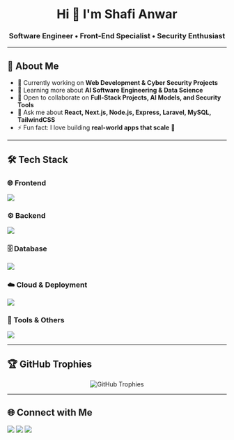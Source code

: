 <h1 align="center">Hi 👋 I'm Shafi Anwar</h1>
<h3 align="center">Software Engineer • Front-End Specialist • Security Enthusiast</h3>

---

## 🚀 About Me  
- 🔭 Currently working on **Web Development & Cyber Security Projects**  
- 🌱 Learning more about **AI Software Engineering & Data Science**  
- 👯 Open to collaborate on **Full-Stack Projects, AI Models, and Security Tools**  
- 💬 Ask me about **React, Next.js, Node.js, Express, Laravel, MySQL, TailwindCSS**  
- ⚡ Fun fact: I love building **real-world apps that scale** 🚀  

---

## 🛠 Tech Stack  

### 🌐 Frontend  
<p>
  <img src="https://skillicons.dev/icons?i=html,css,js,ts,react,nextjs,redux,tailwind,bootstrap,vite" />
</p>

### ⚙️ Backend  
<p>
  <img src="https://skillicons.dev/icons?i=nodejs,express,laravel,php,python,java" />
</p>

### 🗄️ Database  
<p>
  <img src="https://skillicons.dev/icons?i=mysql,postgres,mongodb,sqlite,firebase" />
</p>

### ☁️ Cloud & Deployment  
<p>
  <img src="https://skillicons.dev/icons?i=railway,vercel,netlify,heroku,aws,docker" />
</p>

### 🔧 Tools & Others  
<p>
  <img src="https://skillicons.dev/icons?i=git,github,postman,vscode,figma,linux,bash" />
</p>

---

## 🏆 GitHub Trophies  

<p align="center">
  <img src="https://github-profile-trophy.vercel.app/?username=shafwar&theme=onedark&no-frame=true&row=1&column=7" alt="GitHub Trophies" />
</p>

---

## 🌐 Connect with Me  

<p align="left">
  <a href="https://linkedin.com/in/shafwar" target="blank"><img src="https://skillicons.dev/icons?i=linkedin" /></a>
  <a href="https://github.com/shafwar" target="blank"><img src="https://skillicons.dev/icons?i=github" /></a>
  <a href="mailto:shafianwar.dev@gmail.com" target="blank"><img src="https://skillicons.dev/icons?i=gmail" /></a>
</p>
